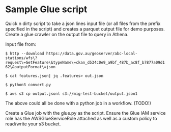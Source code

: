 # Sample Glue script

Quick n dirty script to take a json lines input file (or all files from the prefix specified in the script) and creates a parquet output file for demo purposes.  Create a glue crawler on the output file to query in Athena.

Input file from: 

`$ http --download https://data.gov.au/geoserver/abc-local-stations/wfs\?request\=GetFeature\&typeName\=ckan_d534c0e9_a9bf_487b_ac8f_b7877a09d162\&outputFormat\=json`

`$ cat features.json| jq .features> out.json`

`$ python3 convert.py`

`$ aws s3 cp output.jsonl s3://mig-test-bucket/output.json1`

The above could all be done with a python job in a workflow. (TODO!)

Create a Glue job with the glue.py as the script.
Ensure the Glue IAM service role has the AWSGlueServiceRole attached as well as a custom policy to read/write your s3 bucket.



